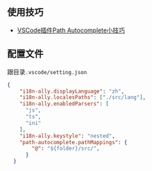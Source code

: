## 使用技巧

- [VSCode插件Path Autocomplete小技巧](https://segmentfault.com/a/1190000020720481)





## 配置文件

跟目录`.vscode/setting.json`

```json
{
    "i18n-ally.displayLanguage": "zh",
    "i18n-ally.localesPaths": ["./src/lang"],
    "i18n-ally.enabledParsers": [
      "js",
      "ts",
      "ini"
    ],
    "i18n-ally.keystyle": "nested",
    "path-autocomplete.pathMappings": {
        "@": "${folder}/src/",
      }
  }
```



